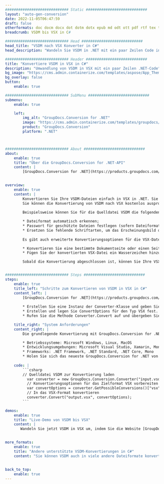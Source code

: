 ```yaml
---
############################# Static ############################
layout: "auto-gen-conversion"
date: 2022-11-05T06:47:59
draft: false
otherformats: doc docm docx dot dotm dotx epub md odt ott pdf rtf tex txt vdx vsdm vsdx vssm vssx vstm vstx vsx vtx xps
breadcrumb: VSDM bis VSX in C#

############################# Head ############################
head_title: "VSDM nach VSX Konverter in C#"
head_description: "Wandeln Sie VSDM in .NET mit ein paar Zeilen Code in VSX um. Verwenden Sie die GroupDocs Document Conversion API, um über 160 Dateiformate zu konvertieren."

############################# Header ############################
title: "Konvertiere VSDM in VSX in C#"
description: "Umwandlung von VSDM in VSX mit ein paar Zeilen .NET-Code"
bg_image: "https://cms.admin.containerize.com/templates/aspose/App_Themes/V3/images/bg/header1.png"
bg_overlay: false
button:
    enable: true

############################# SubMenu ############################
submenu:
    enable: true

    left:
        img_alt: "GroupDocs.Conversion for .NET"
        image: "https://cms.admin.containerize.com/templates/groupdocs/images/product-logos/90x90-noborder/groupdocs-conversion-net.png"
        product: "GroupDocs.Conversion"
        platform: ".NET"



############################# About ############################
about:
    enable: true
    title: "Über die GroupDocs.Conversion for .NET-API"
    content: |
        [GroupDocs.Conversion for .NET](https://products.groupdocs.com/conversion/net/) kann verwendet werden, um Microsoft Word, Excel, PowerPoint, PDF, Visio und andere Formate zu konvertieren. GroupDocs.Conversion ist eine eigenständige API, die sich für Backend- und interne Systeme eignet, bei denen eine hohe Leistung erforderlich ist. Es ist unabhängig von Software wie Microsoft oder Open Office.
    

overview:
    enable: true
    content: |
        Konvertieren Sie Ihre VSDM-Dateien einfach in VSX in .NET. Sie können nur ein paar C#-Codezeilen auf jeder Plattform Ihrer Wahl verwenden, z. B. Windows, Linux, macOS.
        Sie können die Konvertierung von VSDM nach VSX kostenlos ausprobieren und die Qualität der Konvertierungsergebnisse bewerten. Neben einfachen Dateikonvertierungsszenarien können Sie erweiterte Optionen zum Laden der Quelldatei VSDM und zum Speichern des Ausgabeergebnisses VSX ausprobieren. 
        
        Beispielsweise können Sie für die Quelldatei VSDM die folgenden Ladeoptionen verwenden:

        * Dateiformat automatisch erkennen;
        * Passwort für geschützte Dateien festlegen (sofern Dateiformat dies unterstützt);
        * Ersetzen Sie fehlende Schriftarten, um das Erscheinungsbild des Dokuments beizubehalten.
        
        Es gibt auch erweiterte Konvertierungsoptionen für die VSX-Datei:

        * Konvertieren Sie eine bestimmte Dokumentseite oder einen Seitenbereich;
        * Fügen Sie der konvertierten VSX-Datei ein Wasserzeichen hinzu und vieles mehr.

        Sobald die Konvertierung abgeschlossen ist, können Sie Ihre VSX-Datei im lokalen Dateipfad oder auf einem Speicher von Drittanbietern wie FTP, Amazon S3, Google Drive, Dropbox usw. speichern. Bitte beachten Sie, dass Sie VSDM in VSX muss keine zusätzliche Software installiert werden - wie MS Office, Open Office, Adobe Acrobat Reader etc.


############################# Steps ############################
steps:
    enable: true
    title_left: "Schritte zum Konvertieren von VSDM in VSX in C#"
    content_left: |
        [GroupDocs.Conversion for .NET](https://products.groupdocs.com/conversion/net/) erleichtert Entwicklern das Konvertieren einer VSDM-Datei in VSX mit wenigen Codezeilen.
        
        * Erstellen Sie eine Instanz der Converter-Klasse und geben Sie die Datei VSDM mit dem vollständigen Pfad an
        * Erstellen und legen Sie ConvertOptions für den Typ VSX fest.
        * Rufen Sie die Methode Converter.Convert auf und übergeben Sie den vollständigen Pfad und das Format (VSX) als Parameter

    title_right: "System Anforderungen"
    content_right: |
        Die grundlegende Konvertierung mit GroupDocs.Conversion for .NET kann in nur wenigen einfachen Schritten durchgeführt werden. Unsere APIs werden auf allen wichtigen Plattformen und Betriebssystemen unterstützt. Stellen Sie vor dem Ausführen des folgenden Codes sicher, dass die folgenden Voraussetzungen auf Ihrem System installiert sind.

        * Betriebssysteme: Microsoft Windows, Linux, MacOS
        * Entwicklungsumgebungen: Microsoft Visual Studio, Xamarin, MonoDevelop
        * Frameworks: .NET Framework, .NET Standard, .NET Core, Mono
        * Holen Sie sich das neueste GroupDocs.Conversion for .NET von [Nuget](https://www.nuget.org/packages/groupdocs.conversion)
         
    code: |
        ```csharp    
        // Quelldatei VSDM zur Konvertierung laden
          var converter = new GroupDocs.Conversion.Converter("input.vsdm");
          // Konvertierungsoptionen für das Zielformat VSX vorbereiten
          var convertOptions = converter.GetPossibleConversions()["vsx"].ConvertOptions;
          // In das VSX-Format konvertieren
          converter.Convert("output.vsx", convertOptions);
        ```

demos:
    enable: true
    title: "Live-Demo von VSDM bis VSX"
    content: |
       Wandeln Sie jetzt VSDM in VSX um, indem Sie die Website [GroupDocs.Conversion App](https://products.groupdocs.app/conversion/family) besuchen. Die Online-Demo hat die folgenden Vorteile
          

more_formats:
    enable: true
    title: "Andere unterstützte VSDM-Konvertierungen in C#"
    content: "Sie können VSDM auch in viele andere Dateiformate konvertieren. Bitte sehen Sie sich die Liste unten an."
       
       
back_to_top:
    enable: true
---
```

